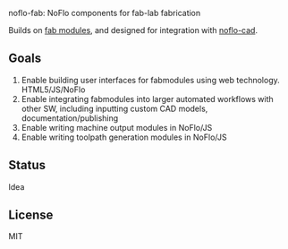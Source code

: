 noflo-fab: NoFlo components for fab-lab fabrication

Builds on [fab modules](http://kokompe.cba.mit.edu),
and designed for integration with [noflo-cad](http://github.com/jonnor/noflo-cad).

Goals
--------
1. Enable building user interfaces for fabmodules using web technology. HTML5/JS/NoFlo
2. Enable integrating fabmodules into larger automated workflows with other SW,
including inputting custom CAD models, documentation/publishing
3. Enable writing machine output modules in NoFlo/JS
4. Enable writing toolpath generation modules in NoFlo/JS

Status
-------
Idea

License
--------
MIT

